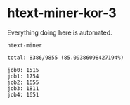 # htext-miner-kor-3

Everything doing here is automated.

```
htext-miner

total: 8386/9855 (85.09386098427194%)

job0: 1515
job1: 1754
job2: 1655
job3: 1811
job4: 1651
```